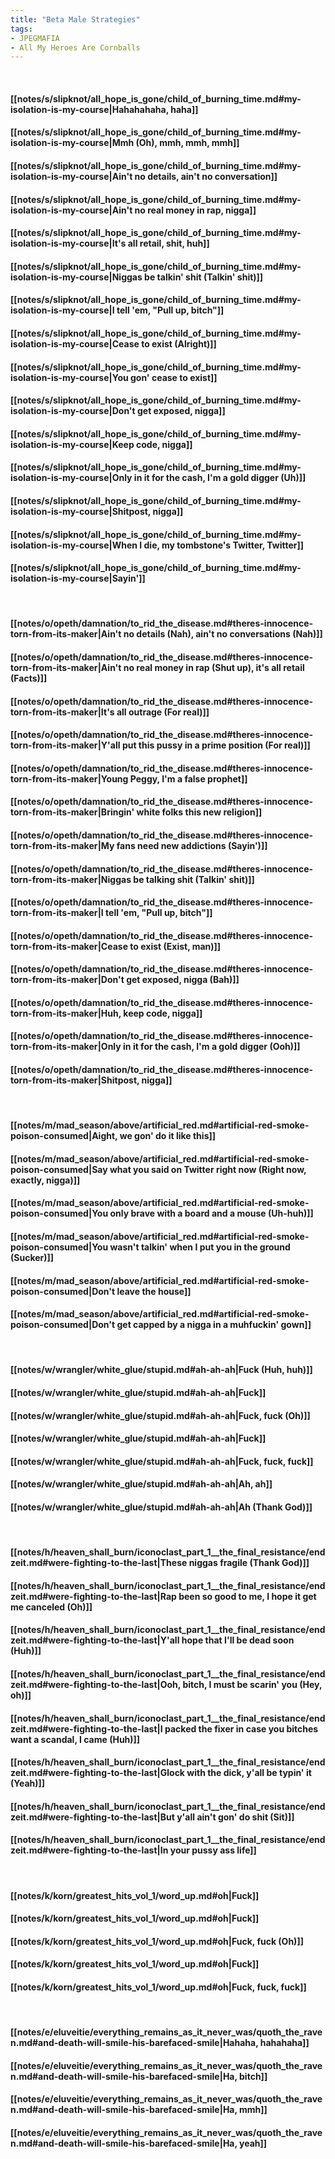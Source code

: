 ```yaml
---
title: "Beta Male Strategies"
tags:
- JPEGMAFIA
- All My Heroes Are Cornballs
---
```

&nbsp;
#### [[notes/s/slipknot/all_hope_is_gone/child_of_burning_time.md#my-isolation-is-my-course|Hahahahaha, haha]]
#### [[notes/s/slipknot/all_hope_is_gone/child_of_burning_time.md#my-isolation-is-my-course|Mmh (Oh), mmh, mmh, mmh]]
#### [[notes/s/slipknot/all_hope_is_gone/child_of_burning_time.md#my-isolation-is-my-course|Ain't no details, ain't no conversation]]
#### [[notes/s/slipknot/all_hope_is_gone/child_of_burning_time.md#my-isolation-is-my-course|Ain't no real money in rap, nigga]]
#### [[notes/s/slipknot/all_hope_is_gone/child_of_burning_time.md#my-isolation-is-my-course|It's all retail, shit, huh]]
#### [[notes/s/slipknot/all_hope_is_gone/child_of_burning_time.md#my-isolation-is-my-course|Niggas be talkin' shit (Talkin' shit)]]
#### [[notes/s/slipknot/all_hope_is_gone/child_of_burning_time.md#my-isolation-is-my-course|I tell 'em, "Pull up, bitch"]]
#### [[notes/s/slipknot/all_hope_is_gone/child_of_burning_time.md#my-isolation-is-my-course|Cease to exist (Alright)]]
#### [[notes/s/slipknot/all_hope_is_gone/child_of_burning_time.md#my-isolation-is-my-course|You gon' cease to exist]]
#### [[notes/s/slipknot/all_hope_is_gone/child_of_burning_time.md#my-isolation-is-my-course|Don't get exposed, nigga]]
#### [[notes/s/slipknot/all_hope_is_gone/child_of_burning_time.md#my-isolation-is-my-course|Keep code, nigga]]
#### [[notes/s/slipknot/all_hope_is_gone/child_of_burning_time.md#my-isolation-is-my-course|Only in it for the cash, I'm a gold digger (Uh)]]
#### [[notes/s/slipknot/all_hope_is_gone/child_of_burning_time.md#my-isolation-is-my-course|Shitpost, nigga]]
#### [[notes/s/slipknot/all_hope_is_gone/child_of_burning_time.md#my-isolation-is-my-course|When I die, my tombstone's Twitter, Twitter]]
#### [[notes/s/slipknot/all_hope_is_gone/child_of_burning_time.md#my-isolation-is-my-course|Sayin']]
&nbsp;
#### [[notes/o/opeth/damnation/to_rid_the_disease.md#theres-innocence-torn-from-its-maker|Ain't no details (Nah), ain't no conversations (Nah)]]
#### [[notes/o/opeth/damnation/to_rid_the_disease.md#theres-innocence-torn-from-its-maker|Ain't no real money in rap (Shut up), it's all retail (Facts)]]
#### [[notes/o/opeth/damnation/to_rid_the_disease.md#theres-innocence-torn-from-its-maker|It's all outrage (For real)]]
#### [[notes/o/opeth/damnation/to_rid_the_disease.md#theres-innocence-torn-from-its-maker|Y'all put this pussy in a prime position (For real)]]
#### [[notes/o/opeth/damnation/to_rid_the_disease.md#theres-innocence-torn-from-its-maker|Young Peggy, I'm a false prophet]]
#### [[notes/o/opeth/damnation/to_rid_the_disease.md#theres-innocence-torn-from-its-maker|Bringin' white folks this new religion]]
#### [[notes/o/opeth/damnation/to_rid_the_disease.md#theres-innocence-torn-from-its-maker|My fans need new addictions (Sayin')]]
#### [[notes/o/opeth/damnation/to_rid_the_disease.md#theres-innocence-torn-from-its-maker|Niggas be talking shit (Talkin' shit)]]
#### [[notes/o/opeth/damnation/to_rid_the_disease.md#theres-innocence-torn-from-its-maker|I tell 'em, "Pull up, bitch"]]
#### [[notes/o/opeth/damnation/to_rid_the_disease.md#theres-innocence-torn-from-its-maker|Cease to exist (Exist, man)]]
#### [[notes/o/opeth/damnation/to_rid_the_disease.md#theres-innocence-torn-from-its-maker|Don't get exposed, nigga (Bah)]]
#### [[notes/o/opeth/damnation/to_rid_the_disease.md#theres-innocence-torn-from-its-maker|Huh, keep code, nigga]]
#### [[notes/o/opeth/damnation/to_rid_the_disease.md#theres-innocence-torn-from-its-maker|Only in it for the cash, I'm a gold digger (Ooh)]]
#### [[notes/o/opeth/damnation/to_rid_the_disease.md#theres-innocence-torn-from-its-maker|Shitpost, nigga]]
&nbsp;
#### [[notes/m/mad_season/above/artificial_red.md#artificial-red-smoke-poison-consumed|Aight, we gon' do it like this]]
#### [[notes/m/mad_season/above/artificial_red.md#artificial-red-smoke-poison-consumed|Say what you said on Twitter right now (Right now, exactly, nigga)]]
#### [[notes/m/mad_season/above/artificial_red.md#artificial-red-smoke-poison-consumed|You only brave with a board and a mouse (Uh-huh)]]
#### [[notes/m/mad_season/above/artificial_red.md#artificial-red-smoke-poison-consumed|You wasn't talkin' when I put you in the ground (Sucker)]]
#### [[notes/m/mad_season/above/artificial_red.md#artificial-red-smoke-poison-consumed|Don't leave the house]]
#### [[notes/m/mad_season/above/artificial_red.md#artificial-red-smoke-poison-consumed|Don't get capped by a nigga in a muhfuckin' gown]]
&nbsp;
#### [[notes/w/wrangler/white_glue/stupid.md#ah-ah-ah|Fuck (Huh, huh)]]
#### [[notes/w/wrangler/white_glue/stupid.md#ah-ah-ah|Fuck]]
#### [[notes/w/wrangler/white_glue/stupid.md#ah-ah-ah|Fuck, fuck (Oh)]]
#### [[notes/w/wrangler/white_glue/stupid.md#ah-ah-ah|Fuck]]
#### [[notes/w/wrangler/white_glue/stupid.md#ah-ah-ah|Fuck, fuck, fuck]]
#### [[notes/w/wrangler/white_glue/stupid.md#ah-ah-ah|Ah, ah]]
#### [[notes/w/wrangler/white_glue/stupid.md#ah-ah-ah|Ah (Thank God)]]
&nbsp;
#### [[notes/h/heaven_shall_burn/iconoclast_part_1__the_final_resistance/endzeit.md#were-fighting-to-the-last|These niggas fragile (Thank God)]]
#### [[notes/h/heaven_shall_burn/iconoclast_part_1__the_final_resistance/endzeit.md#were-fighting-to-the-last|Rap been so good to me, I hope it get me canceled (Oh)]]
#### [[notes/h/heaven_shall_burn/iconoclast_part_1__the_final_resistance/endzeit.md#were-fighting-to-the-last|Y'all hope that I'll be dead soon (Huh)]]
#### [[notes/h/heaven_shall_burn/iconoclast_part_1__the_final_resistance/endzeit.md#were-fighting-to-the-last|Ooh, bitch, I must be scarin' you (Hey, oh)]]
#### [[notes/h/heaven_shall_burn/iconoclast_part_1__the_final_resistance/endzeit.md#were-fighting-to-the-last|I packed the fixer in case you bitches want a scandal, I came (Huh)]]
#### [[notes/h/heaven_shall_burn/iconoclast_part_1__the_final_resistance/endzeit.md#were-fighting-to-the-last|Glock with the dick, y'all be typin' it (Yeah)]]
#### [[notes/h/heaven_shall_burn/iconoclast_part_1__the_final_resistance/endzeit.md#were-fighting-to-the-last|But y'all ain't gon' do shit (Sit)]]
#### [[notes/h/heaven_shall_burn/iconoclast_part_1__the_final_resistance/endzeit.md#were-fighting-to-the-last|In your pussy ass life]]
&nbsp;
#### [[notes/k/korn/greatest_hits_vol_1/word_up.md#oh|Fuck]]
#### [[notes/k/korn/greatest_hits_vol_1/word_up.md#oh|Fuck]]
#### [[notes/k/korn/greatest_hits_vol_1/word_up.md#oh|Fuck, fuck (Oh)]]
#### [[notes/k/korn/greatest_hits_vol_1/word_up.md#oh|Fuck]]
#### [[notes/k/korn/greatest_hits_vol_1/word_up.md#oh|Fuck, fuck, fuck]]
&nbsp;
#### [[notes/e/eluveitie/everything_remains_as_it_never_was/quoth_the_raven.md#and-death-will-smile-his-barefaced-smile|Hahaha, hahahaha]]
#### [[notes/e/eluveitie/everything_remains_as_it_never_was/quoth_the_raven.md#and-death-will-smile-his-barefaced-smile|Ha, bitch]]
#### [[notes/e/eluveitie/everything_remains_as_it_never_was/quoth_the_raven.md#and-death-will-smile-his-barefaced-smile|Ha, mmh]]
#### [[notes/e/eluveitie/everything_remains_as_it_never_was/quoth_the_raven.md#and-death-will-smile-his-barefaced-smile|Ha, yeah]]
